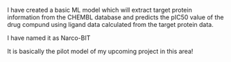 I have created a basic ML model which will extract target protein information from the CHEMBL database and predicts the pIC50 value of the drug compund using ligand data calculated from the target protein data.

I have named it as Narco-BIT

It is basically the pilot model of my upcoming project in this area!
